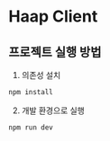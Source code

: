 # Haap Client

## 프로젝트 실행 방법

1. 의존성 설치

```bash
npm install
```

2. 개발 환경으로 실행

```bash
npm run dev
```
